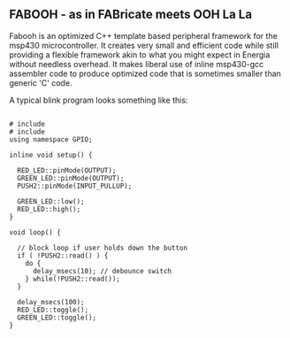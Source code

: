 FABOOH - as in FABricate meets OOH La La
----------------------------------------
Fabooh is an optimized C++ template based peripheral framework for the
msp430 microcontroller.  It creates very small and efficient code while
still providing a flexible framework akin to what you might expect in
Energia without needless overhead.  It makes liberal use of inline
msp430-gcc assembler code to produce optimized code that is sometimes
smaller than generic 'C' code.

A typical blink program looks something like this:

<pre>
<code>
# include <fabooh.h>
# include <main.h>
using namespace GPIO;

inline void setup() {

  RED_LED::pinMode(OUTPUT);
  GREEN_LED::pinMode(OUTPUT);
  PUSH2::pinMode(INPUT_PULLUP);

  GREEN_LED::low();
  RED_LED::high();
}

void loop() {
  
  // block loop if user holds down the button
  if ( !PUSH2::read() ) {
    do {
      delay_msecs(10); // debounce switch
    } while(!PUSH2::read());
  }

  delay_msecs(100);
  RED_LED::toggle();
  GREEN_LED::toggle();
}
</code>
</pre>


